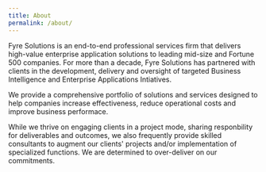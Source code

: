 ```yaml
---
title: About
permalink: /about/
---
```


Fyre Solutions is an end-to-end professional services firm that delivers high-value enterprise application solutions to leading mid-size and Fortune 500 companies. For more than a decade, Fyre Solutions has partnered with clients in the development, delivery and oversight of targeted Business Intelligence and Enterprise Applications Intiatives.

We provide a comprehensive portfolio of solutions and services designed to help companies increase effectiveness, reduce operational costs and improve business performace.

While we thrive on engaging clients in a project mode, sharing responbility for deliverables and outcomes, we also frequently provide skilled consultants to augment our clients' projects and/or implementation of specialized functions. We are determined to over-deliver on our commitments.
